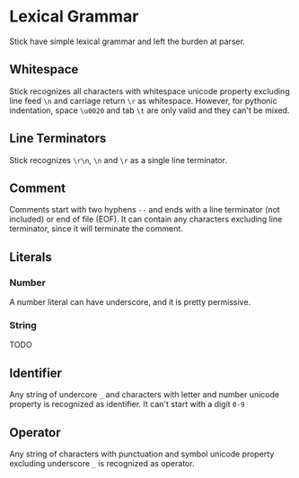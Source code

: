 # Lexical Grammar

Stick have simple lexical grammar and left the burden at parser.

## Whitespace

Stick recognizes all characters with whitespace unicode property excluding line feed `\n` and carriage return `\r` as whitespace. However, for pythonic indentation, space `\u0020` and tab `\t` are only valid and they can't be mixed.

## Line Terminators

Stick recognizes `\r\n`, `\n` and `\r` as a single line terminator.

## Comment

Comments start with two hyphens `--` and ends with a line terminator (not included) or end of file (EOF). It can contain any characters excluding line terminator, since it will terminate the comment.

## Literals

### Number

A number literal can have underscore, and it is pretty permissive.

### String

TODO

## Identifier

Any string of undercore `_` and characters with letter and number unicode property is recognized as identifier. It can't start with a digit `0-9`

## Operator

Any string of characters with punctuation and symbol unicode property excluding underscore `_` is recognized as operator.

